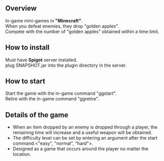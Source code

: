 ## Overview

In-game mini-games in **"Minecraft"**.  
When you defeat enemies, they drop "golden apples".  
Compete with the number of "golden apples" obtained within a time limit.

## How to install
Must have **Spigot** server installed.  
plug SNAPSHOT.jar into the plugin directory in the server.

## How to start
Start the game with the in-game command "ggstart".  
Retire with the in-game command "ggretire".

## Details of the game
- When an item dropped by an enemy is dropped through a player, the remaining time will increase and a useful weapon will be obtained.
- The difficulty level can be set by entering an argument after the start command.<"easy", "normal", "hard">.
- Designed as a game that occurs around the player no matter the location.
